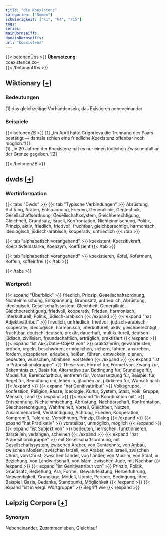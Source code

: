 ```yaml
---
title: "die Koexistenz"
kategorien: ["Nomen"]
schwierigkeit: ["k1", "h4", "r15"]
tags:
series:
mainDornseiffs:
domainDornseiffs:
url: "Koexistenz"
---
```


{{< betonenÜbs >}}
**Übersetzung:**  
coexistence co-  
{{< /betonenÜbs >}}

## Wiktionary [[+](https://de.wiktionary.org/wiki/Koexistenz)]

### Bedeutungen
[1] das gleichzeitige Vorhandensein, das Existieren nebeneinander  

### Beispiele
{{< betonenZB >}}
[1] „Im April hatte Grigorieva die Trennung des Paars bestätigt — damals schien eine friedliche Koexistenz offenbar noch möglich.“[1]  
[1] „In 20 Jahren der Koexistenz hat es nur einen tödlichen Zwischenfall an der Grenze gegeben.“[2]  

{{< /betonenZB >}}


## dwds [[+](https://www.dwds.de/wb/Koexistenz)]

### Wortinformation
{{< tabs "Dwds" >}}
{{< tab "Typische Verbindungen" >}}
Abrüstung, Achtung, Araber, Entspannung, Frieden, Generallinie, Gentechnik, Gesellschaftsordnung, Gesellschaftssystem, Gleichberechtigung, Gleichheit, Grundsatz, Israeli, Konfrontation, Nichteinmischung, Politik, Prinzip, aktiv, friedlich, friedvoll, fruchtbar, gleichberechtigt, harmonisch, ideologisch, jüdisch-arabisch, kooperativ, unfriedlich
{{< /tab >}}

{{< tab "alphabetisch vorangehend" >}}
koexistent, Koerzitivkraft, Koerzitivfeldstärke, Koenzym, Koeffizient
{{< /tab >}}

{{< tab "alphabetisch vorangehend" >}}
koexistieren, Kofel, Koferment, Koffein, koffeinfrei
{{< /tab >}}

{{< /tabs >}}

### Wortprofil
{{< expand "Überblick" >}} friedlich, Prinzip, Gesellschaftsordnung, Nichteinmischung, Entspannung, Grundsatz, unfriedlich, Abrüstung, ideologisch, Gesellschaftssystem, Gleichheit, Generallinie, Gleichberechtigung, friedvoll, kooperativ, Frieden, harmonisch, interkulturell, Politik, jüdisch-arabisch {{< /expand >}}
{{< expand "hat Adjektivattribut" >}} friedlich, unfriedlich, friedvoll, jüdisch-arabisch, kooperativ, ideologisch, harmonisch, interkulturell, aktiv, gleichberechtigt, fruchtbar, deutsch-deutsch, prekär, dauerhaft, multikulturell, deutsch-jüdisch, zivilisiert, freundschaftlich, erträglich, praktiziert {{< /expand >}}
{{< expand "ist Akk./Dativ-Objekt von" >}} praktizieren, gewährleisten, proben, regeln, beschwören, ermöglichen, sichern, fahren, anstreben, fördern, akzeptieren, erlauben, heißen, führen, entwickeln, dienen, bedeuten, wünschen, ablehnen, vorstellen {{< /expand >}}
{{< expand "ist in Präpositionalgruppe" >}} These von, Formel für, Formel von, Zwang zur, Bekenntnis zur, Basis für, Alternative zur, Bedingung für, Grundlage für, Modell für, Bereitschaft zur, eintreten für, Voraussetzung für, Beispiel für, Regel für, Bemühung um, leben in, glauben an, plädieren für, Wunsch nach {{< /expand >}}
{{< expand "hat Genitivattribut" >}} Volksgruppe, Konfession, Religion, Rasse, Ideologie, Kultur, System, Staat, Volk, Gruppe, Mensch, Land {{< /expand >}}
{{< expand "in Koordination mit" >}} Entspannung, Nichteinmischung, Abrüstung, Nachbarschaft, Konfrontation, Gleichberechtigung, Wahlfreiheit, Vorteil, Gleichheit, Nutzen, Zusammenarbeit, Verständigung, Achtung, Frieden, Kooperation, Kompromiß, Toleranz, Versöhnung, Prinzip, Dialog {{< /expand >}}
{{< expand "hat Prädikativ" >}} vorstellbar, unmöglich, möglich {{< /expand >}}
{{< expand "ist Subjekt von" >}} bedeuten, herrschen, funktionieren, darstellen, verlangen, scheinen {{< /expand >}}
{{< expand "hat Präpositionalgruppe" >}} mit Gesellschaftsordnung, mit Gesellschaftssystem, zwischen Araber, von Gentechnik, von Anbau, zwischen Moslem, zwischen Israeli, von Araber, von Israeli, zwischen Christ, von Christ, zwischen Länder, von Länder, von Muslim, von Staat, in Beziehung, von Landwirtschaft, von Islam, zwischen Jude, mit Nachbar {{< /expand >}}
{{< expand "ist Genitivattribut von" >}} Prinzip, Politik, Grundsatz, Beziehung, Ära, Formel, Gewährleistung, Herbeiführung, Notwendigkeit, Grundlage, Modell, Utopie, Periode, Bedingung, Idee, Beispiel, Basis, Gedanke, Standpunkt, Möglichkeit {{< /expand >}}
{{< expand "ist in vergl. Wortgruppe" >}} Begriff wie {{< /expand >}}

## Leipzig Corpora [[+](https://corpora.uni-leipzig.de/en/res?word=Koexistenz&corpusId=deu_newscrawl-public_2018)]


### Synonym
Nebeneinander, Zusammenleben, Gleichlauf


